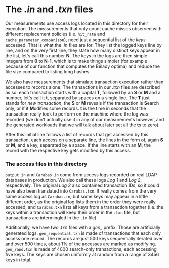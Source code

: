 <!--
SPDX-FileCopyrightText: 2024 2023 Martin Koreček

SPDX-License-Identifier: GPL-3.0-or-later
-->

# The *.in* and *.txn* files

Our measurements use access logs located in this directory for their execution. The measurements that only count cache misses observed with different replacement policies (i.e. `hit_rate` and `cache_parameter_comparison`), need just a sequential list of the *keys* accessed. That is what the *.in* files are for. They list the logged keys line by line, and on the very first line, they state how many distinct keys appear in the list, let's call this number **N**. The keys in the logs are then simple integers from **0** to **N-1**, which is to make things simpler (for example because of our function that computes the Bélady optima) and reduce the file size compared to listing long hashes.

We also have measurements that simulate transaction execution rather than accesses to records alone. The transactions in our *.txn* files are described as so: each transaction starts with a capital **T**, followed by an **S** or **M** and a number, let's call it **t**, separated by spaces on a single line. The **T** just stands for *new transaction*, the **S** or **M** reveals if the transaction is **S**earch only, or if it **M**odifies some records. **t** is the time in seconds that the transaction really took to perform on the machine where the log was recorded (we don't actually use it in any of our measurements however, and the generated workloads that we will talk about later set all the **t**s to zero).

After this initial line follows a list of records that get accessed by this transaction, each access on a separate line, the lines in the form of, again **S** or **M**, and a key, separated by a space. If the line starts with an **M**, the record with the respective key gets modified by this access.

### The access files in this directory

`output.in` and `Carabas.in` come from access logs recorded on real LDAP databases in production. We also call these logs *Log 1* and *Log 2*, respectively. The original *Log 2* also contained transaction IDs, so it could have also been translated into `Carabas.txn`. It really comes from the very same access log as `Carabas.in`, but some keys may appear in a little different order, as the original log lists them in the order they were really accessed, and `Carabas.txn` lists all keys from a transaction together (i.e. the keys within a transaction will keep their order in the `.txn` file, but transactions are intermingled in the `.in` file).

Additionally, we have two *.txn* files with a *gen_* prefix. Those are artificially generated logs. `gen_sequential.txn` is made of transactions that each only access one record. The records are just 500 keys sequentially iterated over and over 500 times, about 1% of the accesses are marked as modifying. `gen_rand.txn` Is made of 4000 search-only transactions, each accessing five keys. The keys are chosen uniformly at random from a range of 3456 keys in total.
